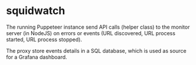 # squidwatch

The running Puppeteer instance send API calls (helper class) to the monitor server (in NodeJS) on errors or events (URL discovered, URL process started, URL process stopped). 

The proxy store events details in a SQL database, which is used as source for a Grafana dashboard.
